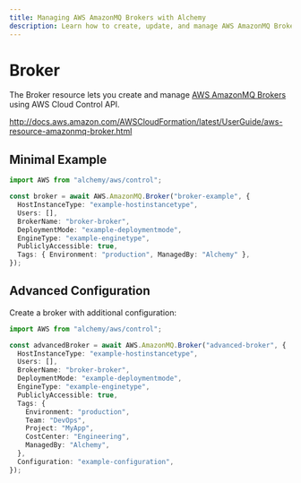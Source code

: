 ```yaml
---
title: Managing AWS AmazonMQ Brokers with Alchemy
description: Learn how to create, update, and manage AWS AmazonMQ Brokers using Alchemy Cloud Control.
---
```


# Broker

The Broker resource lets you create and manage [AWS AmazonMQ Brokers](https://docs.aws.amazon.com/amazonmq/latest/userguide/) using AWS Cloud Control API.

http://docs.aws.amazon.com/AWSCloudFormation/latest/UserGuide/aws-resource-amazonmq-broker.html

## Minimal Example

```ts
import AWS from "alchemy/aws/control";

const broker = await AWS.AmazonMQ.Broker("broker-example", {
  HostInstanceType: "example-hostinstancetype",
  Users: [],
  BrokerName: "broker-broker",
  DeploymentMode: "example-deploymentmode",
  EngineType: "example-enginetype",
  PubliclyAccessible: true,
  Tags: { Environment: "production", ManagedBy: "Alchemy" },
});
```

## Advanced Configuration

Create a broker with additional configuration:

```ts
import AWS from "alchemy/aws/control";

const advancedBroker = await AWS.AmazonMQ.Broker("advanced-broker", {
  HostInstanceType: "example-hostinstancetype",
  Users: [],
  BrokerName: "broker-broker",
  DeploymentMode: "example-deploymentmode",
  EngineType: "example-enginetype",
  PubliclyAccessible: true,
  Tags: {
    Environment: "production",
    Team: "DevOps",
    Project: "MyApp",
    CostCenter: "Engineering",
    ManagedBy: "Alchemy",
  },
  Configuration: "example-configuration",
});
```

